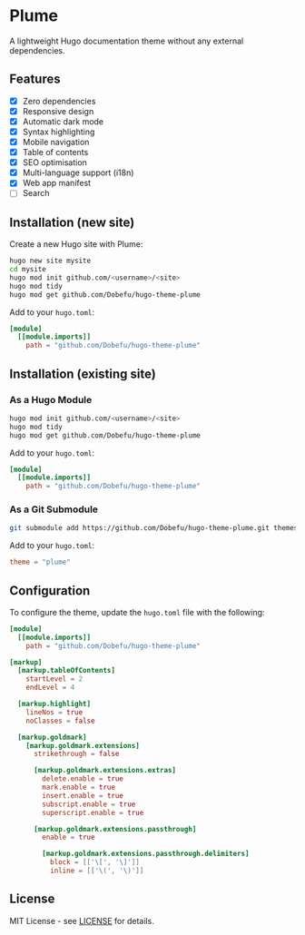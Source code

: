 # Plume

A lightweight Hugo documentation theme without any external dependencies.

## Features

- [x] Zero dependencies
- [x] Responsive design
- [x] Automatic dark mode
- [x] Syntax highlighting
- [x] Mobile navigation
- [x] Table of contents
- [x] SEO optimisation
- [x] Multi-language support (i18n)
- [x] Web app manifest
- [ ] Search

## Installation (new site)

Create a new Hugo site with Plume:

```bash
hugo new site mysite
cd mysite
hugo mod init github.com/<username>/<site>
hugo mod tidy
hugo mod get github.com/Dobefu/hugo-theme-plume
```

Add to your `hugo.toml`:

```toml
[module]
  [[module.imports]]
    path = "github.com/Dobefu/hugo-theme-plume"
```

## Installation (existing site)

### As a Hugo Module

```bash
hugo mod init github.com/<username>/<site>
hugo mod tidy
hugo mod get github.com/Dobefu/hugo-theme-plume
```

Add to your `hugo.toml`:

```toml
[module]
  [[module.imports]]
    path = "github.com/Dobefu/hugo-theme-plume"
```

### As a Git Submodule

```bash
git submodule add https://github.com/Dobefu/hugo-theme-plume.git themes/plume
```

Add to your `hugo.toml`:

```toml
theme = "plume"
```

## Configuration

To configure the theme, update the `hugo.toml` file with the following:

```toml
[module]
  [[module.imports]]
    path = "github.com/Dobefu/hugo-theme-plume"

[markup]
  [markup.tableOfContents]
    startLevel = 2
    endLevel = 4

  [markup.highlight]
    lineNos = true
    noClasses = false

  [markup.goldmark]
    [markup.goldmark.extensions]
      strikethrough = false

      [markup.goldmark.extensions.extras]
        delete.enable = true
        mark.enable = true
        insert.enable = true
        subscript.enable = true
        superscript.enable = true

      [markup.goldmark.extensions.passthrough]
        enable = true

        [markup.goldmark.extensions.passthrough.delimiters]
          block = [['\[', '\]']]
          inline = [['\(', '\)']]

```


## License

MIT License - see [LICENSE](LICENSE) for details.